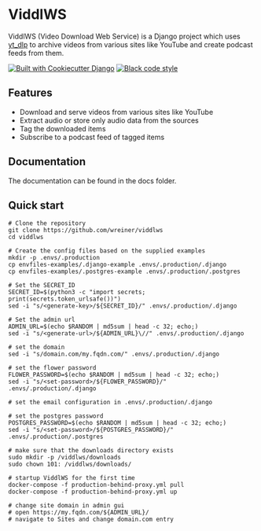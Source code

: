 # ViddlWS

ViddlWS (Video Download Web Service) is a Django project which uses [yt_dlp](https://github.com/yt-dlp/yt-dlp) to archive videos from various sites like YouTube and create podcast feeds from them.

[![Built with Cookiecutter Django](https://img.shields.io/badge/built%20with-Cookiecutter%20Django-ff69b4.svg?logo=cookiecutter)](https://github.com/cookiecutter/cookiecutter-django/)
[![Black code style](https://img.shields.io/badge/code%20style-black-000000.svg)](https://github.com/ambv/black)

## Features

* Download and serve videos from various sites like YouTube
* Extract audio or store only audio data from the sources
* Tag the downloaded items
* Subscribe to a podcast feed of tagged items

## Documentation

The documentation can be found in the docs folder.

## Quick start

```
# Clone the repository
git clone https://github.com/wreiner/viddlws
cd viddlws

# Create the config files based on the supplied examples
mkdir -p .envs/.production
cp envfiles-examples/.django-example .envs/.production/.django
cp envfiles-examples/.postgres-example .envs/.production/.postgres

# Set the SECRET_ID
SECRET_ID=$(python3 -c "import secrets; print(secrets.token_urlsafe())")
sed -i "s/<generate-key>/${SECRET_ID}/" .envs/.production/.django

# Set the admin url
ADMIN_URL=$(echo $RANDOM | md5sum | head -c 32; echo;)
sed -i "s/<generate-url>/${ADMIN_URL}\//" .envs/.production/.django

# set the domain
sed -i "s/domain.com/my.fqdn.com/" .envs/.production/.django

# set the flower password
FLOWER_PASSWORD=$(echo $RANDOM | md5sum | head -c 32; echo;)
sed -i "s/<set-password>/${FLOWER_PASSWORD}/" .envs/.production/.django

# set the email configuration in .envs/.production/.django

# set the postgres password
POSTGRES_PASSWORD=$(echo $RANDOM | md5sum | head -c 32; echo;)
sed -i "s/<set-password>/${POSTGRES_PASSWORD}/" .envs/.production/.postgres

# make sure that the downloads directory exists
sudo mkdir -p /viddlws/downloads
sudo chown 101: /viddlws/downloads/

# startup ViddlWS for the first time
docker-compose -f production-behind-proxy.yml pull
docker-compose -f production-behind-proxy.yml up

# change site domain in admin gui
# open https://my.fqdn.com/${ADMIN_URL}/
# navigate to Sites and change domain.com entry
```
